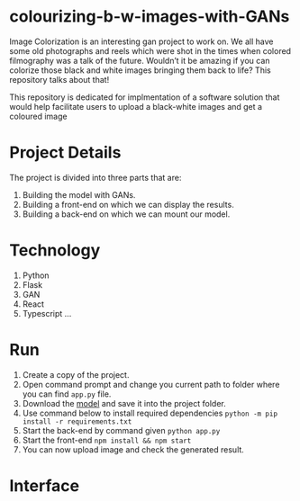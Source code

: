 # colourizing-b-w-images-with-GANs
Image Colorization is an interesting gan project to work on. We all have some old photographs and reels which were shot in the times when colored filmography was a talk of the future. Wouldn’t it be amazing if you can colorize those black and white images bringing them back to life? This repository talks about that! 

This repository is dedicated for implmentation of a software solution that would help facilitate users to upload a black-white images and get a coloured image 

# Project Details
The project is divided into three parts that are:
1. Building the model with GANs.
2. Building a front-end on which we can display the results.
3. Building a back-end on which we can mount our model.

# Technology
1. Python
2. Flask
3. GAN
4. React
5. Typescript
...

# Run
1. Create a copy of the project.
2. Open command prompt and change you current path to folder where you can find `app.py` file.
3. Download the [model](https://drive.google.com/drive/folders/1VhotvmQcCcPtLSGMyLe5LoDXkMC0F8Ql) and save it into the project folder.
4. Use command below to install required dependencies `python -m pip install -r requirements.txt`
5. Start the back-end by command given `python app.py`
6. Start the front-end `npm install && npm start`
7. You can now upload image and check the generated result.

# Interface
